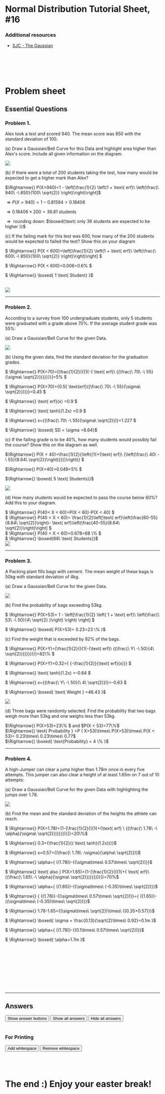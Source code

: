 <script type="text/x-mathjax-config">
  MathJax.Hub.Config({
    tex2jax: {
      inlineMath: [ ['$','$'], ["\\(","\\)"] ],
      processEscapes: true
    }
  });
</script>

<script type="text/javascript" async
  src="https://cdnjs.cloudflare.com/ajax/libs/mathjax/2.7.5/MathJax.js?config=TeX-MML-AM_CHTML">
</script>
<script type="text/javascript" src="tutorialSheetScripts.js"> </script>
<link rel="stylesheet" type="text/css" media="all" href="styles.css">

# Normal Distribution Tutorial Sheet, #16

### Additional resources
* [SJC - The Gaussian](https://youtu.be/26QbWYBCw7Y)

<br><br><br><br>

# Problem sheet
## Essential Questions
### Problem 1.
Alex took a test and scored 940. The mean score was 850 with the standard deviation of 100.

(a) Draw a Gaussian/Bell Curve for this Data and highlight area higher than Alex's score. Include all given information on the diagram.

<div class = "answer">

<img src = "16-normal-distribution/1a.png">

</div>

(b) If there were a total of 200 students taking the test, how many would be expected to get a higher mark than Alex?
<div class  = "answer">
$\Rightarrow{} P(X>940)=1 - \left[\frac{1}{2} \left(1 + \text{ erf}\ \left(\frac{\ 940\ -\ 850}{100\ \sqrt{2}} \right)\right)\right]$ <br>

$\Rightarrow{} P(X>940)=1-0.81594=0.18406$ <br>

$\Rightarrow{} 0.18406\times 200=36.81$ students <br>

$\Rightarrow{}$ rounding down: $\boxed{\text{ only 36 students are expected to be higher }}$ <br>
</div>

(c) If the failing mark for this test was 600, how many of the 200 students would be expected to failed the test? Show this on your diagram

<div class = "answer" >
$ \Rightarrow{} P(X < 600)=\left[\frac{1}{2} \left(1 + \text{ erf}\ \left(\frac{\ 600\ -\ 850}{100\ \sqrt{2}} \right)\right)\right] $
<br>

$ \Rightarrow{} P(X < 600)=0.006=0.6\% $
<br>

$ \Rightarrow{} \boxed{ 1 \text{ Student} }$

<br>

<img src = "16-normal-distribution/1c.png">

</div>

-----------------

### Problem 2.
According to a survey from 100 undergraduate students, only 5 students were graduated with a grade above 70%. If the average student grade was 55%:

(a) Draw a Gaussian/Bell Curve for the given Data.
<div class = "answer">

<img src = "16-normal-distribution/2a.png">

</div>

(b) Using the given data, find the standard deviation for the graduation grades.

<div class = "answer">

$ \Rightarrow{} P(X>70)=[\frac{1}{2}{({1{-{ \text{ erf}\ {(\frac{\ 70\ -\ 55}{\sigma\ \sqrt{2}})}}}}}]=5\% $ <br>

$ \Rightarrow{} P(X>70)={0.5{ \text{erf}{(\frac{\ 70\ -\ 55}{\sigma\ \sqrt{2}})}}}=0.45 $ <br>

$ \Rightarrow{} \text{ erf}(x) =0.9 $ <br>

$ \Rightarrow{} \text{ tanh}(1.2x) =0.9 $ <br>

$ \Rightarrow{} x={(\frac{\ 70\ -\ 55}{\sigma\ \sqrt{2}})}=1.227 $ <br>

$ \Rightarrow{} \boxed{ SD = \sigma =8.64}$

</div>

(c) If the failing grade is to be 40%, how many students would possibly fail the course? Show this on the diagram as well.

<div class = "answer">
$\Rightarrow{} P(X < 40)=\frac{1}{2}{\left({1{+{\text{ erf}\ {\left(\frac{\ 40\ -\ 55}{8.64\ \sqrt{2}}\right)}}}}\right)} $

$\Rightarrow{} P(X<40)=0.049=5% $ <br>

$\Rightarrow{} \boxed{ 5 \text{ Students}}$ <br>

<img src = "16-normal-distribution/2c.png">

</div>

(d) How many students would be expected to pass the course below 60%? Add this to your diagram.
<div class = "answer" >
$ \Rightarrow{} P(40< X < 60)=P(X < 60)-P(X < 40)  $ 
<br>
$ \Rightarrow{} P(40 < X < 60)= \frac{1}{2}\left[\text{ erf}\left(\frac{60-55}{8.64\ \sqrt{2}}\right)- \text{ erf}\left(\frac{40-55}{8.64\ \sqrt{2}}\right)\right] $ 
<br>
$ \Rightarrow{} P(40 < X < 60)=0.678=68 \%  $ 
<br>
$ \Rightarrow{} \boxed{68\ \text{ Students}}$ <br>


<img src = "16-normal-distribution/2d.png">
</div>

-----------------

### Problem 3.
A Packing plant fills bags with cement. The mean weight of these bags is 50kg with standard deviation of 4kg.

(a) Draw a Gaussian/Bell Curve for the given Data.

<div class = "answer">

<img src = "16-normal-distribution/3a.png">

</div>

(b) Find the probability of bags exceeding 53kg.

<div class = "answer" >
$ \Rightarrow{} P(X>53)= 1 - \left[\frac{1}{2} \left( 1 + \text{ erf}\ \left(\frac{\ 53\ -\ 50}{4\ \sqrt{2} }\right) \right) \right] $ <br>

$ \Rightarrow{} \boxed{ P(X>53)= 0.23=23 \\% }$ 
</div>

(c) Find the weight that is exceeded by 82% of the bags.
<div class = "answer" >
$ \Rightarrow{} P(X>Y)=[\frac{1}{2}{({1{-{\text{ erf}\ {(\frac{\ Y\ -\ 50}{4\ \sqrt{2}})}}}})}]=82\% $ <br>

$ \Rightarrow{} P(X>Y)=0.32={ {-\frac{1}{2}}{\text{ erf}(x)}} $ <br>

$ \Rightarrow{} \text{ tanh}(1.2x) =-0.64 $ <br>

$ \Rightarrow{} x={(\frac{\ Y\ -\ 50}{\ 4\ \sqrt{2}})}=-0.63 $ <br>

$ \Rightarrow{} \boxed{ \text{ Weight } =46.43 }$ <br>

<img src = "16-normal-distribution/3c.png">
</div>

(d) Three bags were randomly selected. Find the probability that two bags weigh more than 53kg and one weighs less than 53kg.
<div class = "answer">
$\Rightarrow{} P(X>53)=23\% $ and $P(X < 53)=77\%$ <br>
$\Rightarrow{} \text{ Probability } =P ( X>53)\times\ P(X>53)\times\ P(X < 53)= 0.23\times\ 0.23\times\ 0.77$ <br>
$\Rightarrow{} \boxed{ \text{Probability} = 4 \% }$ 
</div>

-----------------

### Problem 4.
A high-Jumper can clear a jump higher than 1.78m once in every five attempts. This jumper can also clear a height of at least 1.65m on 7 out of 10 attempts:

(a) Draw a Gaussian/Bell Curve for the given Data with highlighting the jumps over 1.78. 
<div class = "answer">

<img src = "16-normal-distribution/4a.png">

</div>

(b) Find the mean and the standard deviation of the heights the athlete can reach.

<div class = "answer">
$ \Rightarrow{} P(X>1.78)={1-[\frac{1}{2}{({1{+{\text{ erf} \ {(\frac{\ 1.78\ -\ \alpha}{\sigma\ \sqrt{2}})}}}})}]}=20\%$ <br>

$ \Rightarrow{} 0.3={\frac{1}{2}{( \text{ tanh}(1.2x))}}$ <br>

$ \Rightarrow{} x=0.57={(\frac{\ 1.78\ -\sigma}{\alpha\ \sqrt{2}})}$ <br>

$ \Rightarrow{} \alpha={ {(1.78)}-{(\sigma\times\ 0.57\times\ \sqrt{2})}}$ <br>

$ \Rightarrow{} \text{ also  } P(X>1.65)={1-[\frac{1}{2}{({1{+{ \text{ erf}\ {(\frac{\ 1.65\ -\ \alpha}{\sigma\ \sqrt{2}})}}}})}]}=70\%$ <br>

$ \Rightarrow{} \alpha={ {(1.65)}-{(\sigma\times\ (-0.35)\times\ \sqrt{2})}}$ <br>

$ \Rightarrow{} { {(1.78)}-{(\sigma\times\ 0.57\times\ \sqrt{2})}}={ {(1.65)}-{(\sigma\times\ (-0.35)\times\ \sqrt{2})}}$ <br>

$ \Rightarrow{} 1.78-1.65={(\sigma\times\ \sqrt{2})\times\ {(0.35+0.57)}}$ <br>

$ \Rightarrow{} \boxed{ \sigma = \frac{0.13}{\sqrt{2}\times\ 0.92}=0.1m }$ <br>

$ \Rightarrow{} \alpha={ {(1.78)}-{(0.1\times\ 0.57\times\ \sqrt{2})}}$ <br>

$ \Rightarrow{} \boxed{ \alpha=1.7m }$
</div>
<div class = "workingout"><br><br><br><br><br><br><br><br></div>

-----------------

## Answers

<button type="button" onclick="displayAnswerButtons('block')">Show answer buttons</button>
<button type="button" onclick="displayAnswers('block')">Show all answers</button>
<button type="button" onclick="displayAnswers('none')">Hide all answers</button>
<br><br>
### For Printing
<button type="button" onclick="prepareForPrint('block')">Add whitespace</button>
<button type="button" onclick="prepareForPrint('none')">Remove whitespace</button>

<br><br>

# The end :) Enjoy your easter break!